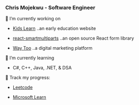 ### Chris Mojekwu - Software Engineer

🔭 I’m currently working on

- [Kids Learn](https://kidslearn.fun/) ..an early education website

- [react-smartmultiparts](https://www.npmjs.com/package/react-smartmultiparts) ..an open source React form library

- [Way Too](https://waytoo.fun/) ..a digital marketing platform




🌱 I’m currently learning 
- C#, C++, Java, .NET, & DSA

📓 Track my progress:

- [Leetcode](https://leetcode.com/chrismojekwu/)

- [Microsoft Learn](https://learn.microsoft.com/en-us/users/christophermojekwu-2336/)

